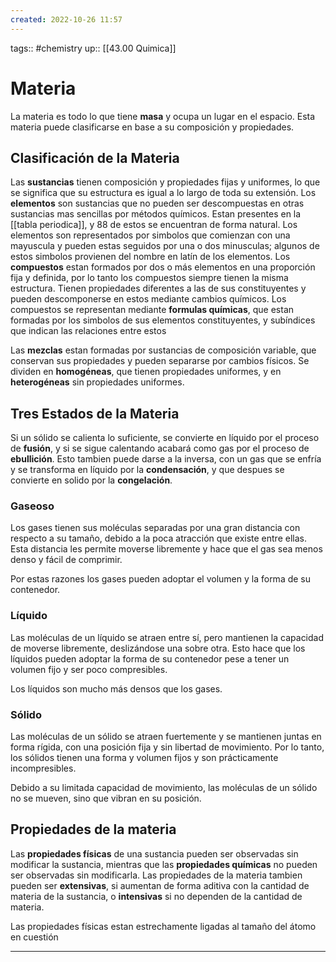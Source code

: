 ```yaml
---
created: 2022-10-26 11:57
---
```

tags:: #chemistry 
up:: [[43.00 Quimica]]
# Materia
La materia es todo lo que tiene **masa** y ocupa un lugar en el espacio. Esta materia puede clasificarse en base a su composición y propiedades.

## Clasificación de la Materia
Las **sustancias** tienen composición y propiedades fijas y uniformes, lo que se significa que su estructura es igual a lo largo de toda su extensión. Los **elementos** son sustancias que no pueden ser descompuestas en otras sustancias mas sencillas por métodos químicos. Estan presentes en la [[tabla periodica]], y 88 de estos se encuentran de forma natural. Los elementos son representados por simbolos que comienzan con una mayuscula y pueden estas seguidos por una o dos minusculas; algunos de estos simbolos provienen del nombre en latín de los elementos. Los **compuestos** estan formados por dos o más elementos en una proporción fija y definida, por lo tanto los compuestos siempre tienen la misma estructura. Tienen propiedades diferentes a las de sus constituyentes y pueden descomponerse en estos mediante cambios químicos. Los compuestos se representan mediante **formulas químicas**, que estan formadas por los simbolos de sus elementos constituyentes, y subíndices que indican las relaciones entre estos

Las **mezclas** estan formadas por sustancias de composición variable, que conservan sus propiedades y pueden separarse por cambios físicos. Se dividen en **homogéneas**, que tienen propiedades uniformes, y en **heterogéneas** sin propiedades uniformes.

## Tres Estados de la Materia
Si un sólido se calienta lo suficiente, se convierte en líquido por el proceso de **fusión**, y si se sigue calentando acabará como gas por el proceso de **ebullición**. Esto tambien puede darse a la inversa, con un gas que se enfría y se transforma en líquido por la **condensación**, y que despues se convierte en solido por la **congelación**.

### Gaseoso
Los gases tienen sus moléculas separadas por una gran distancia con respecto a su tamaño, debido a la poca atracción que existe entre ellas. Esta distancia les permite moverse libremente y hace que el gas sea menos denso y fácil de comprimir.

Por estas razones los gases pueden adoptar el volumen y la forma de su contenedor.

### Líquido
Las moléculas de un líquido se atraen entre sí, pero mantienen la capacidad de moverse libremente, deslizándose una sobre otra. Esto hace que los líquidos pueden adoptar la forma de su contenedor pese a tener un volumen fijo y ser poco compresibles.

Los líquidos son mucho más densos que los gases.

### Sólido
Las moléculas de un sólido se atraen fuertemente y se mantienen juntas en forma rígida, con una posición fija y sin libertad de movimiento. Por lo tanto, los sólidos tienen una forma y volumen fijos y son prácticamente incompresibles.

Debido a su limitada capacidad de movimiento, las moléculas de un sólido no se mueven, sino que vibran en su posición.

## Propiedades de la materia
Las **propiedades físicas** de una sustancia pueden ser observadas sin modificar la sustancia, mientras que las **propiedades químicas** no pueden ser observadas sin modificarla. Las propiedades de la materia tambien pueden ser **extensivas**, si aumentan de forma aditiva con la cantidad de materia de la sustancia, o **intensivas** si no dependen de la cantidad de materia.

Las propiedades físicas estan estrechamente ligadas al tamaño del átomo en cuestión
___
